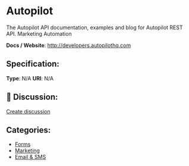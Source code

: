 # Autopilot


The Autopilot API documentation, examples and blog for Autopilot REST API. Marketing Automation

**Docs / Website**: http://developers.autopilothq.com

## Specification:
**Type**:  N/A 
**URI**:  N/A 

## 💬 Discussion:
[Create discussion](https://github.com/apis-list/apis-list/discussions/new)

## Categories:
- [Forms](https://github.com/apis-list/apis-list#forms)
- [Marketing](https://github.com/apis-list/apis-list#marketing)
- [Email & SMS](https://github.com/apis-list/apis-list#email-and-sms)




